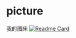 # picture
我的图床
[![Readme Card](https://github-readme-stats.vercel.app/api/pin/?username=anuraghazra&repo=github-readme-stats)](https://github.com/AsteroidQiao/github-readme-stats)
